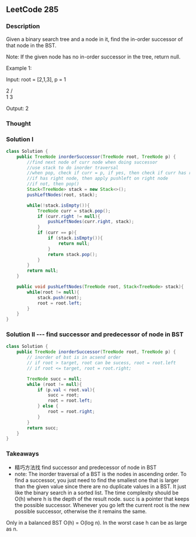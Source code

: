 ## LeetCode 285

### Description

Given a binary search tree and a node in it, find the in-order successor of that node in the BST.

Note: If the given node has no in-order successor in the tree, return null.

Example 1:

Input: root = [2,1,3], p = 1

  2
 / \
1   3

Output: 2

### Thought


### Solution I
```java
class Solution {
    public TreeNode inorderSuccessor(TreeNode root, TreeNode p) {
        //find next node of curr node when doing successor
        //use stack to do inorder traversal
        //when pop, check if curr = p, if yes, then check if curr has right node
        //if has right node, then apply pushleft on right node
        //if not, then pop()
        Stack<TreeNode> stack = new Stack<>();
        pushLeftNodes(root, stack);

        while(!stack.isEmpty()){
            TreeNode curr = stack.pop();
            if (curr.right != null){
                pushLeftNodes(curr.right, stack);
            }
            if (curr == p){
                if (stack.isEmpty()){
                    return null;
                }
                return stack.pop();
            }
        }
        return null;
    }

    public void pushLeftNodes(TreeNode root, Stack<TreeNode> stack){
        while(root != null){
            stack.push(root);
            root = root.left;
        }
    }
}
```
### Solution II --- find successor and predecessor of node in BST
```java
class Solution {
    public TreeNode inorderSuccessor(TreeNode root, TreeNode p) {
        // inorder of bst is in acsend order
        // if root > target, root can be sucess, root = root.left
        // if root <= target, root = root.right;

        TreeNode succ = null;
        while (root != null){
            if (p.val < root.val){
                succ = root;
                root = root.left;
            } else {
                root = root.right;
            }
        }
        return succ;
    }
}
```
### Takeaways
* 精巧方法找 find successor and predecessor of node in BST
* note: The inorder traversal of a BST is the nodes in ascending order. To find a successor, you just need to find the smallest one that is larger than the given value since there are no duplicate values in a BST. It just like the binary search in a sorted list. The time complexity should be O(h) where h is the depth of the result node. succ is a pointer that keeps the possible successor. Whenever you go left the current root is the new possible successor, otherwise the it remains the same.

Only in a balanced BST O(h) = O(log n). In the worst case h can be as large as n.
